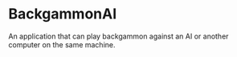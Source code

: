 # BackgammonAI
An application that can play backgammon against an AI or another computer on the same machine.
